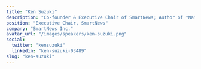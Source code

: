 ```yaml
---
title: "Ken Suzuki"
description: "Co-founder & Executive Chair of SmartNews; Author of *Namerakana Shakai to Sono Teki*"
position: "Executive Chair, SmartNews"
company: "SmartNews Inc."
avatar_url: "/images/speakers/ken-suzuki.png"
social:
  twitter: "kensuzuki"
  linkedin: "ken-suzuki-03489"
slug: "ken-suzuki"
---
```

